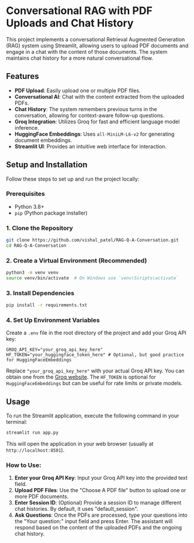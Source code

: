 # Conversational RAG with PDF Uploads and Chat History

This project implements a conversational Retrieval Augmented Generation (RAG) system using Streamlit, allowing users to upload PDF documents and engage in a chat with the content of those documents. The system maintains chat history for a more natural conversational flow.

## Features

*   **PDF Upload**: Easily upload one or multiple PDF files.
*   **Conversational AI**: Chat with the content extracted from the uploaded PDFs.
*   **Chat History**: The system remembers previous turns in the conversation, allowing for context-aware follow-up questions.
*   **Groq Integration**: Utilizes Groq for fast and efficient language model inference.
*   **HuggingFace Embeddings**: Uses `all-MiniLM-L6-v2` for generating document embeddings.
*   **Streamlit UI**: Provides an intuitive web interface for interaction.

## Setup and Installation

Follow these steps to set up and run the project locally:

### Prerequisites

*   Python 3.8+
*   `pip` (Python package installer)

### 1. Clone the Repository

```bash
git clone https://github.com/vishal_patel/RAG-Q-A-Conversation.git
cd RAG-Q-A-Conversation
```

### 2. Create a Virtual Environment (Recommended)

```bash
python3 -m venv venv
source venv/bin/activate  # On Windows use `venv\Scripts\activate`
```

### 3. Install Dependencies

```bash
pip install -r requirements.txt
```

### 4. Set Up Environment Variables

Create a `.env` file in the root directory of the project and add your Groq API key:

```
GROQ_API_KEY="your_groq_api_key_here"
HF_TOKEN="your_huggingface_token_here" # Optional, but good practice for HuggingFaceEmbeddings
```

Replace `"your_groq_api_key_here"` with your actual Groq API key. You can obtain one from the [Groq website](https://groq.com/).
The `HF_TOKEN` is optional for `HuggingFaceEmbeddings` but can be useful for rate limits or private models.

## Usage

To run the Streamlit application, execute the following command in your terminal:

```bash
streamlit run app.py
```

This will open the application in your web browser (usually at `http://localhost:8501`).

### How to Use:

1.  **Enter your Groq API Key**: Input your Groq API key into the provided text field.
2.  **Upload PDF Files**: Use the "Choose A PDF file" button to upload one or more PDF documents.
3.  **Enter Session ID**: (Optional) Provide a session ID to manage different chat histories. By default, it uses "default_session".
4.  **Ask Questions**: Once the PDFs are processed, type your questions into the "Your question:" input field and press Enter. The assistant will respond based on the content of the uploaded PDFs and the ongoing chat history.


